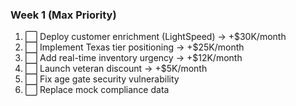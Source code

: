 ### Week 1 (Max Priority)

1. ⬜ Deploy customer enrichment (LightSpeed) → +$30K/month
2. ⬜ Implement Texas tier positioning → +$25K/month
3. ⬜ Add real-time inventory urgency → +$12K/month
4. ⬜ Launch veteran discount → +$5K/month
5. ⬜ Fix age gate security vulnerability
6. ⬜ Replace mock compliance data
